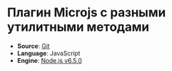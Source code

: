 # Плагин Microjs с разными утилитными методами
* **Source**: [Git](http://git.macronomica.com/scm/nm/microjs-plugins-utils.git)
* **Language**: JavaScript
* **Engine**: [Node.js v6.5.0](https://nodejs.org/dist/latest-v5.x/)
